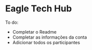 # Eagle Tech Hub

To do:
- Completar o Readme
- Completar as informações da conta
- Adicionar todos os participantes
